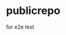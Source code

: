 # publicrepo
for e2e test










































































































































































































































































































































































































































































































































































































































































































































































































































































































































































































































































































































































































































































































































































































































































































































































































































































































































































































































































































































































































































































































































































































































































































































































































































































































































































































































































































































































































































































































































































































































































































































































































































































































































































































































































































































































































































































































































































































































































































































































































































































































































































































































































































